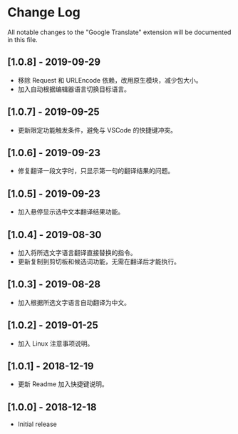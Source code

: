 # Change Log
All notable changes to the "Google Translate" extension will be documented in this file.

## [1.0.8] - 2019-09-29
- 移除 Request 和 URLEncode 依赖，改用原生模块，减少包大小。
- 加入自动根据编辑器语言切换目标语言。

## [1.0.7] - 2019-09-25
- 更新限定功能触发条件，避免与 VSCode 的快捷键冲突。

## [1.0.6] - 2019-09-23
- 修复翻译一段文字时，只显示第一句的翻译结果的问题。
  
## [1.0.5] - 2019-09-23
- 加入悬停显示选中文本翻译结果功能。

## [1.0.4] - 2019-08-30
- 加入将所选文字语言翻译直接替换的指令。
- 更新复制到剪切板和候选词功能，无需在翻译后才能执行。

## [1.0.3] - 2019-08-28
- 加入根据所选文字语言自动翻译为中文。
  
## [1.0.2] - 2019-01-25
- 加入 Linux 注意事项说明。
   
## [1.0.1] - 2018-12-19
- 更新 Readme 加入快捷键说明。
 
## [1.0.0] - 2018-12-18
- Initial release